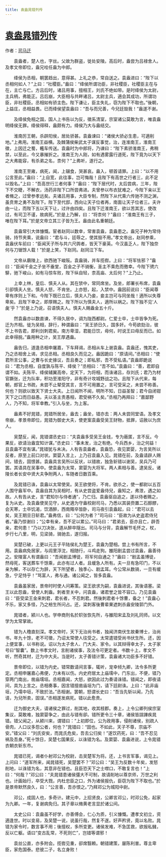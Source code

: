 ```yaml
---
title: 袁盎晁错列传
---
```


# [袁盎晁错列传](http://so.gushiwen.org/guwen/bookv_188.aspx)

作者：[司马迁](http://so.gushiwen.org/author_608.aspx)

　　袁盎者，楚人也，字丝。父故为群盗，徙处安陵。高后时，盎尝为吕禄舍人。及孝文帝即位，盎兄哙任盎为中郎。

　　绛侯为丞相，朝罢趋出，意得甚。上礼之恭，常自送之。袁盎进曰：“陛下以丞相何如人？”上曰：“社稷臣。”盎曰：“绛侯所谓功臣，非社稷臣，社稷臣主在与在，主亡与亡。方吕后时，诸吕用事，擅相王，刘氏不绝如带。是时绛侯为太尉，主兵柄，弗能正。吕后崩，大臣相与共畔诸吕，太尉主兵，適会其成功，所谓功臣，非社稷臣。丞相如有骄主色。陛下谦让，臣主失礼，窃为陛下不取也。”後朝，上益庄，丞相益畏。已而绛侯望袁盎曰：“吾与而兄善，今兒廷毁我！”盎遂不谢。

　　及绛侯免相之国，国人上书告以为反，徵系清室，宗室诸公莫敢为言，唯袁盎明绛侯无罪。绛侯得释，盎颇有力。绛侯乃大与盎结交。

　　淮南厉王朝，杀辟阳侯，居处骄甚。袁盎谏曰：“诸侯大骄必生患，可適削地。”上弗用。淮南王益横。及棘蒲侯柴武太子谋反事觉，治，连淮南王，淮南王徵，上因迁之蜀，轞车传送。袁盎时为中郎将，乃谏曰：“陛下素骄淮南王，弗稍禁，以至此，今又暴摧折之。淮南王为人刚，如有遇雾露行道死，陛下竟为以天下之大弗能容，有杀弟之名，柰何？”上弗听，遂行之。

　　淮南王至雍，病死，闻，上辍食，哭甚哀。盎入，顿首请罪。上曰：“以不用公言至此。”盎曰：“上自宽，此往事，岂可悔哉！且陛下有高世之行者三，此不足以毁名。”上曰：“吾高世行三者何事？”盎曰：“陛下居代时，太后尝病，三年，陛下不交睫，不解衣，汤药非陛下口所尝弗进。夫曾参以布衣犹难之，今陛下亲以王者脩之，过曾参孝远矣。夫诸吕用事，大臣专制，然陛下从代乘六传驰不测之渊，虽贲育之勇不及陛下。陛下至代邸，西向让天子位者再，南面让天子位者三。夫许由一让，而陛下五以天下让，过许由四矣。且陛下迁淮南王，欲以苦其志，使改过，有司卫不谨，故病死。”於是上乃解，曰：“将柰何？”盎曰：“淮南王有三子，唯在陛下耳。”於是文帝立其三子皆为王。盎由此名重朝廷。

　　袁盎常引大体慷慨。宦者赵同以数幸，常害袁盎，袁盎患之。盎兄子种为常侍骑，持节夹乘，说盎曰：“君与斗，廷辱之，使其毁不用。”孝文帝出，赵同参乘，袁盎伏车前曰：“臣闻天子所与共六尺舆者，皆天下豪英。今汉虽乏人，陛下独奈何与刀锯馀人载！”於是上笑，下赵同。赵同泣下车。

　　文帝从霸陵上，欲西驰下峻阪。袁盎骑，并车揽辔。上曰：“将军怯邪？”盎曰：“臣闻千金之子坐不垂堂，百金之子不骑衡，圣主不乘危而徼幸。今陛下骋六騑，驰下峻山，如有马惊车败，陛下纵自轻，柰高庙、太后何？”上乃止。

　　上幸上林，皇后、慎夫人从。其在禁中，常同席坐。及坐，郎署长布席，袁盎引卻慎夫人坐。慎夫人怒，不肯坐。上亦怒，起，入禁中。盎因前说曰：“臣闻尊卑有序则上下和。今陛下既已立后，慎夫人乃妾，妾主岂可与同坐哉！適所以失尊卑矣。且陛下幸之，即厚赐之。陛下所以为慎夫人，適所以祸之。陛下独不见‘人彘’乎？”於是上乃说，召语慎夫人。慎夫人赐盎金五十斤。

　　然袁盎亦以数直谏，不得久居中，调为陇西都尉。仁爱士卒，士卒皆争为死。迁为齐相。徙为吴相，辞行，种谓盎曰：“吴王骄日久，国多奸。今苟欲劾治，彼不上书告君，即利剑刺君矣。南方卑湿，君能日饮，毋何，时说王曰毋反而已。如此幸得脱。”盎用种之计，吴王厚遇盎。

　　盎告归，道逢丞相申屠嘉，下车拜谒，丞相从车上谢袁盎。袁盎还，愧其吏，乃之丞相舍上谒，求见丞相。丞相良久而见之。盎因跪曰：“原请间。”丞相曰：“使君所言公事，之曹与长史掾议，吾且奏之；即私邪，吾不受私语。”袁盎即跪说曰：“君为丞相，自度孰与陈平、绛侯？”丞相曰：“吾不如。”袁盎曰：“善，君即自谓不如。夫陈平、绛侯辅翼高帝，定天下，为将相，而诛诸吕，存刘氏；君乃为材官蹶张，迁为队率，积功至淮阳守，非有奇计攻城野战之功。且陛下从代来，每朝，郎官上书疏，未尝不止辇受其言，言不可用置之，言可受采之，未尝不称善。何也？则欲以致天下贤士大夫。上日闻所不闻，明所不知，日益圣智；君今自闭钳天下之口而日益愚。夫以圣主责愚相，君受祸不久矣。”丞相乃再拜曰：“嘉鄙野人，乃不知，将军幸教。”引入与坐，为上客。

　　盎素不好晁错，晁错所居坐，盎去；盎坐，错亦去：两人未尝同堂语。及孝文帝崩，孝景帝即位，晁错为御史大夫，使吏案袁盎受吴王财物，抵罪，诏赦以为庶人。

　　吴楚反，闻，晁错谓丞史曰：“夫袁盎多受吴王金钱，专为蔽匿，言不反。今果反，欲请治盎宜知计谋。”丞史曰：“事未发，治之有绝。今兵西乡，治之何益！且袁盎不宜有谋。”晁错犹与未决。人有告袁盎者，袁盎恐，夜见窦婴，为言吴所以反者，原至上前口对状。窦婴入言上，上乃召袁盎入见。晁错在前，及盎请辟人赐间，错去，固恨甚。袁盎具言吴所以反状，以错故，独急斩错以谢吴，吴兵乃可罢。其语具在吴事中。使袁盎为太常，窦婴为大将军。两人素相与善。逮吴反。诸陵长者长安中贤大夫争附两人，车随者日数百乘。

　　及晁错已诛，袁盎以太常使吴。吴王欲使将，不肯。欲杀之，使一都尉以五百人围守盎军中。袁盎自其为吴相时，有从史尝盗爱盎侍兒，盎知之，弗泄，遇之如故。人有告从史，言“君知尔与侍者通”，乃亡归。袁盎驱自追之，遂以侍者赐之，复为从史。及袁盎使吴见守，从史適为守盎校尉司马，乃悉以其装赍置二石醇醪，会天寒，士卒饥渴，饮酒醉，西南陬卒皆卧，司马夜引袁盎起，曰：“君可以去矣，吴王期旦日斩君。”盎弗信，曰：“公何为者？”司马曰：“臣故为从史盗君侍兒者。”盎乃惊谢曰；“公幸有亲，吾不足以累公。”司马曰：“君弟去，臣亦且亡，辟吾亲，君何患！”乃以刀决张，道从醉卒隧出。司马与分背，袁盎解节毛怀之，杖，步行七八里，明，见梁骑，骑驰去，遂归报。

　　吴楚已破，上更以元王子平陆侯礼为楚王，袁盎为楚相。尝上书有所言，不用。袁盎病免居家，与闾里浮沈，相随行，斗鸡走狗。雒阳剧孟尝过袁盎，盎善待之。安陵富人有谓盎曰：“吾闻剧孟博徒，将军何自通之？”盎曰：“剧孟虽博徒，然母死，客送葬车千馀乘，此亦有过人者。且缓急人所有。夫一旦有急叩门，不以亲为解，不以存亡为辞，天下所望者，独季心、剧孟耳。今公常从数骑，一旦有缓急，宁足恃乎！”骂富人，弗与通。诸公闻之，皆多袁盎。

　　袁盎虽家居，景帝时时使人问筹策。梁王欲求为嗣，袁盎进说，其後语塞。梁王以此怨盎，曾使人刺盎。刺者至关中，问袁盎，诸君誉之皆不容口。乃见袁盎曰：“臣受梁王金来刺君，君长者，不忍刺君。然後刺君者十馀曹，备之！”袁盎心不乐，家又多怪，乃之棓生所问占。还，梁刺客後曹辈果遮刺杀盎安陵郭门外。

　　晁错者，颍川人也。学申商刑名於轵张恢先所，与雒阳宋孟及刘礼同师。以文学为太常掌故。

　　错为人穞直刻深。孝文帝时，天下无治尚书者，独闻济南伏生故秦博士，治尚书，年九十馀，老不可徵，乃诏太常使人往受之。太常遣错受尚书伏生所。还，因上便宜事，以书称说。诏以为太子舍人、门大夫、家令。以其辩得幸太子，太子家号曰“智囊”。数上书孝文时，言削诸侯事，及法令可更定者。书数十上，孝文不听，然奇其材，迁为中大夫。当是时，太子善错计策，袁盎诸大功臣多不好错。

　　景帝即位，以错为内史。错常数请间言事，辄听，宠幸倾九卿，法令多所更定。丞相申屠嘉心弗便，力未有以伤。内史府居太上庙壖中，门东出，不便，错乃穿两门南出，凿庙壖垣。丞相嘉闻，大怒，欲因此过为奏请诛错。错闻之，即夜请间，具为上言之。丞相奏事，因言错擅凿庙垣为门，请下廷尉诛。上曰：“此非庙垣，乃壖中垣，不致於法。”丞相谢。罢朝，怒谓长史曰：“吾当先斩以闻，乃先请，为兒所卖，固误。”丞相遂发病死。错以此愈贵。

　　迁为御史大夫，请诸侯之罪过，削其地，收其枝郡。奏上，上令公卿列侯宗室集议，莫敢难，独窦婴争之，由此与错有卻。错所更令三十章，诸侯皆諠譁疾晁错。错父闻之，从颍川来，谓错曰：“上初即位，公为政用事，侵削诸侯，别疏人骨肉，人口议多怨公者，何也？”晁错曰：“固也。不如此，天子不尊，宗庙不安。”错父曰：“刘氏安矣，而晁氏危矣，吾去公归矣！”遂饮药死，曰：“吾不忍见祸及吾身。”死十馀日，吴楚七国果反，以诛错为名。及窦婴、袁盎进说，上令晁错衣朝衣斩东市。

　　晁错已死，谒者仆射邓公为校尉，击吴楚军为将。还，上书言军事，谒见上。上问曰：“道军所来，闻晁错死，吴楚罢不？”邓公曰：“吴王为反数十年矣，发怒削地，以诛错为名，其意非在错也。且臣恐天下之士噤口，不敢复言也！”上曰：“何哉？”邓公曰：“夫晁错患诸侯彊大不可制，故请削地以尊京师，万世之利也。计画始行，卒受大戮，内杜忠臣之口，外为诸侯报仇，臣窃为陛下不取也。”於是景帝默然良久，曰：“公言善，吾亦恨之。”乃拜邓公为城阳中尉。

　　邓公，成固人也，多奇计。建元中，上招贤良，公卿言邓公，时邓公免，起家为九卿。一年，复谢病免归。其子章以脩黄老言显於诸公间。

　　太史公曰：袁盎虽不好学，亦善傅会，仁心为质，引义慷慨。遭孝文初立，资適逢世。时以变易，及吴楚一说，说虽行哉，然复不遂。好声矜贤，竟以名败。晁错为家令时，数言事不用；後擅权，多所变更。诸侯发难，不急匡救，欲报私雠，反以亡躯。语曰“变古乱常，不死则亡”，岂错等谓邪！

　　袁丝公直，亦多附会。揽辔见重，卻席翳赖。朝错建策，屡陈利害。尊主卑臣，家危国泰。悲彼二子，名立身败！